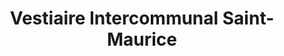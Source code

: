 ---
title: "Vestiaire Intercommunal Saint-Maurice"
url: /sciez-sur-leman/vestiaire-intercommunal-saint-maurice/
shop: Kleidung
---